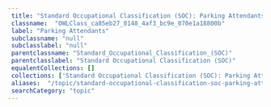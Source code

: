 ```yaml
--- 
 title: "Standard Occupational Classification (SOC): Parking Attendants" 
 classname:  "OWLClass_ca85eb27_0148_4af3_bc9e_070e1a18800b" 
 label: "Parking Attendants" 
 subclassname: "null" 
 subclasslabel: "null" 
 parentclassname: "Standard_Occupational_Classification_(SOC)" 
 parentclasslabel: "Standard Occupational Classification (SOC)" 
 equalentCollections: [] 
 collections: ['Standard Occupational Classification (SOC): Parking Attendants']
 aliases:  "/topic/standard-occupational-classification-soc-parking-attendants"  
 searchCategory: "topic" 
---
```

